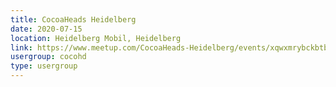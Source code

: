 ```yaml
---
title: CocoaHeads Heidelberg
date: 2020-07-15
location: Heidelberg Mobil, Heidelberg
link: https://www.meetup.com/CocoaHeads-Heidelberg/events/xqwxmrybckbtb/
usergroup: cocohd
type: usergroup
---
```

